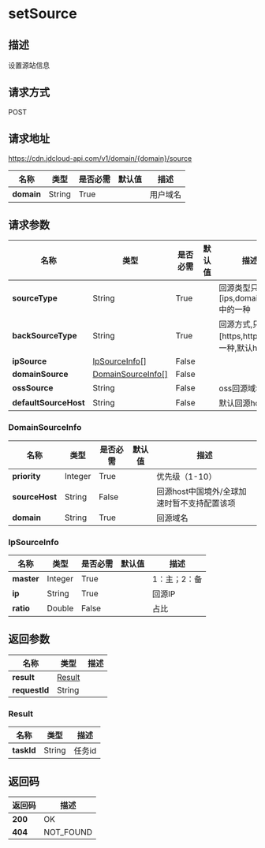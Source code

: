 # setSource


## 描述
设置源站信息

## 请求方式
POST

## 请求地址
https://cdn.jdcloud-api.com/v1/domain/{domain}/source

|名称|类型|是否必需|默认值|描述|
|---|---|---|---|---|
|**domain**|String|True| |用户域名|

## 请求参数
|名称|类型|是否必需|默认值|描述|
|---|---|---|---|---|
|**sourceType**|String|True| |回源类型只能是[ips,domain,oss]中的一种|
|**backSourceType**|String|True| |回源方式,只能是[https,http]中的一种,默认http|
|**ipSource**|[IpSourceInfo[]](setsource#ipsourceinfo)|False| | |
|**domainSource**|[DomainSourceInfo[]](setsource#domainsourceinfo)|False| | |
|**ossSource**|String|False| |oss回源域名|
|**defaultSourceHost**|String|False| |默认回源host|

### <div id="domainsourceinfo">DomainSourceInfo</div>
|名称|类型|是否必需|默认值|描述|
|---|---|---|---|---|
|**priority**|Integer|True| |优先级（1-10）|
|**sourceHost**|String|False| |回源host中国境外/全球加速时暂不支持配置该项|
|**domain**|String|True| |回源域名|
### <div id="ipsourceinfo">IpSourceInfo</div>
|名称|类型|是否必需|默认值|描述|
|---|---|---|---|---|
|**master**|Integer|True| |1：主；2：备|
|**ip**|String|True| |回源IP|
|**ratio**|Double|False| |占比|

## 返回参数
|名称|类型|描述|
|---|---|---|
|**result**|[Result](setsource#result)| |
|**requestId**|String| |

### <div id="result">Result</div>
|名称|类型|描述|
|---|---|---|
|**taskId**|String|任务id|

## 返回码
|返回码|描述|
|---|---|
|**200**|OK|
|**404**|NOT_FOUND|
